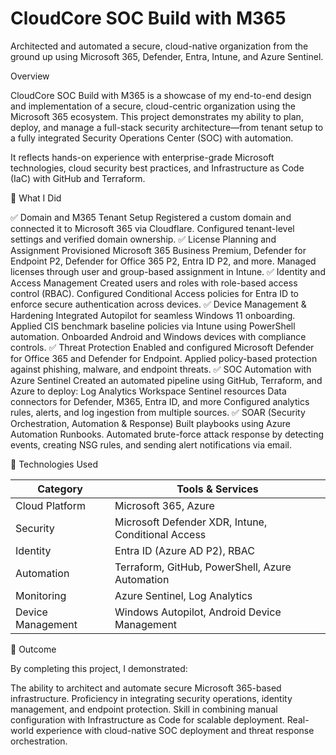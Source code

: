 # CloudCore SOC Build with M365

Architected and automated a secure, cloud-native organization from the ground up using Microsoft 365, Defender, Entra, Intune, and Azure Sentinel.

Overview

CloudCore SOC Build with M365 is a showcase of my end-to-end design and implementation of a secure, cloud-centric organization using the Microsoft 365 ecosystem. This project demonstrates my ability to plan, deploy, and manage a full-stack security architecture—from tenant setup to a fully integrated Security Operations Center (SOC) with automation.

It reflects hands-on experience with enterprise-grade Microsoft technologies, cloud security best practices, and Infrastructure as Code (IaC) with GitHub and Terraform.

🧠 What I Did

✅ Domain and M365 Tenant Setup
Registered a custom domain and connected it to Microsoft 365 via Cloudflare.
Configured tenant-level settings and verified domain ownership.
✅ License Planning and Assignment
Provisioned Microsoft 365 Business Premium, Defender for Endpoint P2, Defender for Office 365 P2, Entra ID P2, and more.
Managed licenses through user and group-based assignment in Intune.
✅ Identity and Access Management
Created users and roles with role-based access control (RBAC).
Configured Conditional Access policies for Entra ID to enforce secure authentication across devices.
✅ Device Management & Hardening
Integrated Autopilot for seamless Windows 11 onboarding.
Applied CIS benchmark baseline policies via Intune using PowerShell automation.
Onboarded Android and Windows devices with compliance controls.
✅ Threat Protection
Enabled and configured Microsoft Defender for Office 365 and Defender for Endpoint.
Applied policy-based protection against phishing, malware, and endpoint threats.
✅ SOC Automation with Azure Sentinel
Created an automated pipeline using GitHub, Terraform, and Azure to deploy:
Log Analytics Workspace
Sentinel resources
Data connectors for Defender, M365, Entra ID, and more
Configured analytics rules, alerts, and log ingestion from multiple sources.
✅ SOAR (Security Orchestration, Automation & Response)
Built playbooks using Azure Automation Runbooks.
Automated brute-force attack response by detecting events, creating NSG rules, and sending alert notifications via email.

🧰 Technologies Used

| Category          | Tools & Services                                   |
| ----------------- | -------------------------------------------------- |
| Cloud Platform    | Microsoft 365, Azure                               |
| Security          | Microsoft Defender XDR, Intune, Conditional Access |
| Identity          | Entra ID (Azure AD P2), RBAC                       |
| Automation        | Terraform, GitHub, PowerShell, Azure Automation    |
| Monitoring        | Azure Sentinel, Log Analytics                      |
| Device Management | Windows Autopilot, Android Device Management       |


💼 Outcome

By completing this project, I demonstrated:

The ability to architect and automate secure Microsoft 365-based infrastructure.
Proficiency in integrating security operations, identity management, and endpoint protection.
Skill in combining manual configuration with Infrastructure as Code for scalable deployment.
Real-world experience with cloud-native SOC deployment and threat response orchestration.


